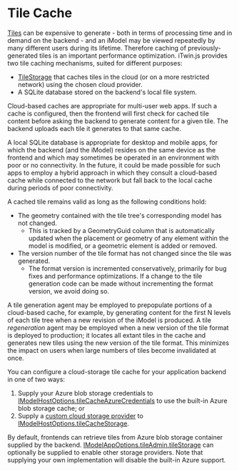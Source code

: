 # Tile Cache

[Tiles](./Tiles.md) can be expensive to generate - both in terms of processing time and in demand on the backend - and an iModel may be viewed repeatedly by many different users during its lifetime. Therefore caching of previously-generated tiles is an important performance optimization. iTwin.js provides two tile caching mechanisms, suited for different purposes:

- [TileStorage]($backend) that caches tiles in the cloud (or on a more restricted network) using the chosen cloud provider.
- A SQLite database stored on the backend's local file system.

Cloud-based caches are appropriate for multi-user web apps. If such a cache is configured, then the frontend will first check for cached tile content before asking the backend to generate content for a given tile. The backend uploads each tile it generates to that same cache.

A local SQLite database is appropriate for desktop and mobile apps, for which the backend (and the iModel) resides on the same device as the frontend and which may sometimes be operated in an environment with poor or no connectivity. In the future, it could be made possible for such apps to employ a hybrid approach in which they consult a cloud-based cache while connected to the network but fall back to the local cache during periods of poor connectivity.

A cached tile remains valid as long as the following conditions hold:

- The geometry contained with the tile tree's corresponding model has not changed.
  - This is tracked by a GeometryGuid column that is automatically updated when the placement or geometry of any element within the model is modified, or a geometric element is added or removed.
- The version number of the tile format has not changed since the tile was generated.
  - The format version is incremented conservatively, primarily for bug fixes and performance optimizations. If a change to the tile generation code can be made without incrementing the format version, we avoid doing so.

A tile generation agent may be employed to prepopulate portions of a cloud-based cache, for example, by generating content for the first N levels of each tile tree when a new revision of the iModel is produced. A tile *regeneration* agent may be employed when a new version of the tile format is deployed to production; it locates all extant tiles in the cache and generates new tiles using the new version of the tile format. This minimizes the impact on users when large numbers of tiles become invalidated at once.

You can configure a cloud-storage tile cache for your application backend in one of two ways:

1. Supply your Azure blob storage credentials to [IModelHostOptions.tileCacheAzureCredentials]($backend) to use the built-in Azure blob storage cache; or
2. Supply a [custom cloud storage provider](https://github.com/iTwin/object-storage/) to [IModelHostOptions.tileCacheStorage]($backend).

By default, frontends can retrieve tiles from Azure blob storage container supplied by the backend. [IModelAppOptions.tileAdmin.tileStorage]($frontend) can optionally be supplied to enable other storage providers. Note that supplying your own implementation will disable the built-in Azure support.

